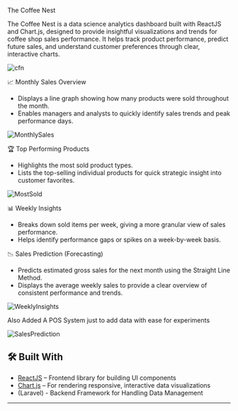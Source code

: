 The Coffee Nest

The Coffee Nest is a data science analytics dashboard built with ReactJS and Chart.js, designed to provide insightful visualizations and trends for coffee shop sales performance. It helps track product performance, predict future sales, and understand customer preferences through clear, interactive charts.

![cfn](https://res.cloudinary.com/dcdgu2fxc/image/upload/v1748096884/Screenshot_2025-05-24_at_22-16-00_Vite_React_fwjxda.png)

 📈 Monthly Sales Overview
- Displays a line graph showing how many products were sold throughout the month.
- Enables managers and analysts to quickly identify sales trends and peak performance days.

![MonthlySales](https://res.cloudinary.com/dcdgu2fxc/image/upload/v1748096884/Screenshot_2025-05-24_at_22-16-00_Vite_React_fwjxda.png)

🏆 Top Performing Products
- Highlights the most sold product types.
- Lists the top-selling individual products for quick strategic insight into customer favorites.

![MostSold](https://res.cloudinary.com/dcdgu2fxc/image/upload/v1748096883/Screenshot_2025-05-24_at_22-16-43_Vite_React_xupyxr.png)

 📊 Weekly Insights
- Breaks down sold items per week, giving a more granular view of sales performance.
- Helps identify performance gaps or spikes on a week-by-week basis.

 📉 Sales Prediction (Forecasting)
- Predicts estimated gross sales for the next month using the Straight Line Method.
- Displays the average weekly sales to provide a clear overview of consistent performance and trends.

![WeeklyInsights](https://res.cloudinary.com/dcdgu2fxc/image/upload/v1748096883/Screenshot_2025-05-24_at_22-16-12_Vite_React_wbhohs.png)

Also Added A POS System just to add data with ease for experiments

![SalesPrediction](https://res.cloudinary.com/dcdgu2fxc/image/upload/v1748096883/Screenshot_2025-05-24_at_22-25-08_Vite_React_fbhwwu.png)


## 🛠️ Built With

- [ReactJS](https://reactjs.org/) – Frontend library for building UI components
- [Chart.js](https://www.chartjs.org/) – For rendering responsive, interactive data visualizations
- (Laravel) - Backend Framework for Handling Data Management

---


